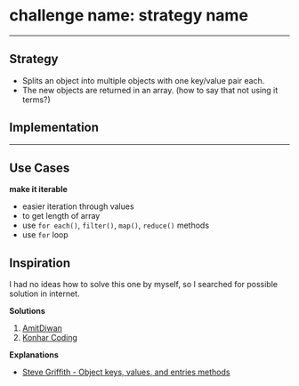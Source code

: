 # challenge name: strategy name

<!-- BEGIN DOCS -->

<!-- END DOCS -->

---

## Strategy
 * Splits an object into multiple objects with one key/value pair each.
 * The new objects are returned in an array.
(how to say that not using it terms?)
## Implementation

---

## Use Cases
__make it iterable__
* easier iteration through values
* to get length of array
* use `for each()`, `filter()`, `map()`, `reduce()` methods
* use `for` loop
## Inspiration
I had no ideas how to solve this one by myself, so I searched for possible solution in internet.

**Solutions**
1. [AmitDiwan](https://www.tutorialspoint.com/splitting-an-object-into-an-array-of-objects-in-javascript)
2. [Konhar Coding](https://www.youtube.com/watch?v=Rvfl7nKNcMU)

**Explanations**
* [Steve Griffith - Object keys, values, and entries methods
](https://www.youtube.com/watch?v=VmicKaGcs5g)